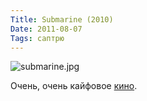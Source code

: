 ```yaml
---
Title: Submarine (2010)
Date: 2011-08-07
Tags: саптрю
---
```


![submarine.jpg](/images/submarine.jpg)

Очень, очень кайфовое [кино](http://www.imdb.com/title/tt1440292/).